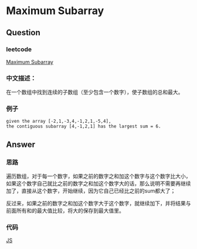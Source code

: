 # Maximum Subarray

## Question

### leetcode

[Maximum Subarray](https://leetcode.com/problems/maximum-subarray/description/)

### 中文描述：

在一个数组中找到连续的子数组（至少包含一个数字），使子数组的总和最大。

### 例子

```
given the array [-2,1,-3,4,-1,2,1,-5,4],
the contiguous subarray [4,-1,2,1] has the largest sum = 6.
```

## Answer

### 思路

遍历数组，对于每一个数字，如果之前的数字之和加这个数字与这个数字比大小，如果这个数字自己就比之前的数字之和加这个数字大的话，那么说明不需要再继续加了，直接从这个数字，开始继续，因为它自己已经比之前的sum都大了；

反过来，如果之前的数字之和加这个数字大于这个数字，就继续加下，并将结果与前面所有和的最大值比较，将大的保存到最大值里。

### 代码

[JS](./main_01.js)
